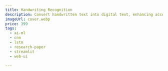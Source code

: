 ```yaml
---
title: Handwriting Recognition 
description: Convert handwritten text into digital text, enhancing accuracy and efficiency in document digitization.
imageUrl: cover.webp
price: 399
tags:
  - ai-ml 
  - cnn
  - lstm
  - research-paper
  - streamlit
  - web-ui

---
```


